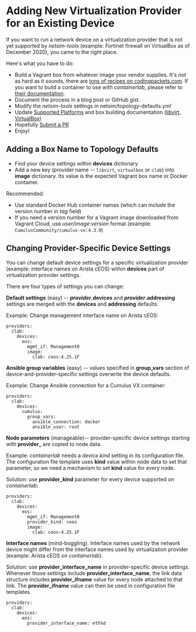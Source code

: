 # Adding New Virtualization Provider for an Existing Device

If you want to run a network device on a virtualization provider that is not yet supported by *netsim-tools* (example: Fortinet firewall on VirtualBox as of December 2020), you came to the right place.

Here's what you have to do:

* Build a Vagrant box from whatever image your vendor supplies. It's not as hard as it sounds, there are [tons of recipes on codingpackets.com](https://codingpackets.com/blog/tag/vagrant/). If you want to build a container to use with *containerlab*, please refer to [their documentation](https://containerlab.srlinux.dev/).
* Document the process in a blog post or GitHub gist.
* Modify the *netsim-tools* settings in netsim/topology-defaults.yml`
* Update [Supported Platforms](../platforms.md) and box building documentation ([libvirt](../labs/libvirt.md#building-your-own-boxes), [VirtualBox](../labs/virtualbox.md#creating-vagrant-boxes))
* Hopefully [Submit a PR](guidelines.md)
* Enjoy!

## Adding a Box Name to Topology Defaults

* Find your device settings within **devices** dictionary
* Add a new key (provider name -- `libvirt`, `virtualbox` or `clab`) into **image** dictionary. Its value is the expected Vagrant box name or Docker container.

Recommended:

* Use standard Docker Hub container names (which can include the version number in *tag* field)
* If you need a version number for a Vagrant image downloaded from Vagrant Cloud, use *user/image:version* format (example: `CumulusCommunity/cumulus-vx:4.3.0`)

## Changing Provider-Specific Device Settings

You can change default device settings for a specific virtualization provider (example: interface names on Arista cEOS) within **devices** part of virtualization provider settings.

There are four types of settings you can change:

**Default settings** (easy) -- ***provider*.devices** and ***provider*.addressing** settings are merged with the **devices** and **addressing** defaults. 

Example: Change management interface name on Arista cEOS:

```
providers:
  clab:
    devices:
      eos:
        mgmt_if: Management0
        image:
          clab: ceos:4.25.1F
```

**Ansible group variables** (easy) -- values specified in **group_vars** section of device-and-provider-specific settings overwrite the device defaults. 

Example: Change Ansible connection for a Cumulus VX container:

```
providers:
  clab:
    devices:
      cumulus:
        group_vars:
          ansible_connection: docker
          ansible_user: root
```

**Node parameters** (manageable)-- provider-specific device settings starting with **provider_** are copied to node data.

Example: *containerlab* needs a *device kind* setting in its configuration file. The configuration file template uses **kind** value within node data to set that parameter, so we need a mechanism to set **kind** value for every node. 

Solution: use **provider_kind** parameter for every device supported on *containerlab*:

```
providers:
  clab:
    devices:
      eos:
        mgmt_if: Management0
        provider_kind: ceos
        image:
          clab: ceos:4.25.1F
```

**Interface names** (mind-boggling). Interface names used by the network device might differ from the interface names used by virtualization provider (example: Arista cEOS on *containerlab*).

Solution: use **provider_interface_name** in provider-specific device settings. Whenever those settings include **provider_interface_name**, the link data structure includes **provider_ifname** value for every node attached to that link. The **provider_ifname** value can then be used in configuration file templates.

```
providers:
  clab:
    devices:
      eos:
        provider_interface_name: eth%d
```
